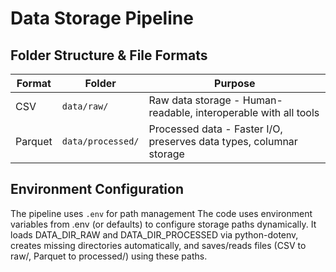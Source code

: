 # Data Storage Pipeline

## Folder Structure & File Formats
| Format  | Folder      | Purpose                                                                 |
|---------|------------|-------------------------------------------------------------------------|
| CSV     | `data/raw/` | Raw data storage - Human-readable, interoperable with all tools         |
| Parquet | `data/processed/` | Processed data - Faster I/O, preserves data types, columnar storage |

## Environment Configuration
The pipeline uses `.env` for path management
The code uses environment variables from .env (or defaults) to configure storage paths dynamically.
It loads DATA_DIR_RAW and DATA_DIR_PROCESSED via python-dotenv, creates missing directories automatically, and saves/reads files (CSV to raw/, Parquet to processed/) using these paths.